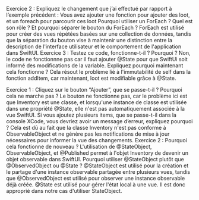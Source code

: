 Exercice 2 :
Expliquez le changement que j’ai effectué par rapport à l’exemple précédent :
Vous avez ajouter une fonction pour ajouter des loot, et un foreach pour parcourir ces loot
Pourquoi utiliser un ForEach ? Quel est son rôle ? Et pourquoi séparer le bouton du ForEach ?
ForEach est utilisé pour créer des vues répétées basées sur une collection de données, tandis que la séparation du bouton vise à maintenir une distinction entre la description de l'interface utilisateur et le comportement de l'application dans SwiftUI.
Exercice 3 :
Testez ce code, fonctionne-t-il ? Pourquoi ?
Non, le code ne fonctionnne pas car il faut ajouter @State pour que SwiftUi soit informé des modifications de la variable.
Expliquez pourquoi maintenant cela fonctionne ?
Cela résout le problème lié à l'immutabilité de self dans la fonction addItem, car maintenant, loot est modifiable grâce à @State.

Exercice 1 :
Cliquez sur le bouton “Ajouter”, que se passe-t-il ? Pourquoi cela ne marche pas ?
Le bouton ne fonctionne pas, car le problème ici est que Inventory est une classe, et lorsqu'une instance de classe est utilisée dans une propriété @State, elle n'est pas automatiquement associée à la vue SwiftUI. 
Si vous ajoutez plusieurs items, que se passe-t-il dans la console XCode, vous devriez avoir un message d’erreur, expliquez pourquoi ?
Cela est dû au fait que la classe Inventory n'est pas conforme à ObservableObject et ne génère pas les notifications de mise à jour nécessaires pour informer la vue des changements.
Exercice 2 :
Pourquoi cela fonctionne de nouveau ?
L'utilisation de @StateObject, ObservableObject, et @Published permet à l'objet Inventory de devenir un objet observable dans SwiftUI.
Pourquoi utiliser @StateObject plutôt que @ObservedObject ou @State ?
@StateObject est utilisé pour la création et le partage d'une instance observable partagée entre plusieurs vues, tandis que @ObservedObject est utilisé pour observer une instance observable déjà créée. @State est utilisé pour gérer l'état local à une vue.
Il est donc approprié dans notre cas d'utiliser StateObject.
